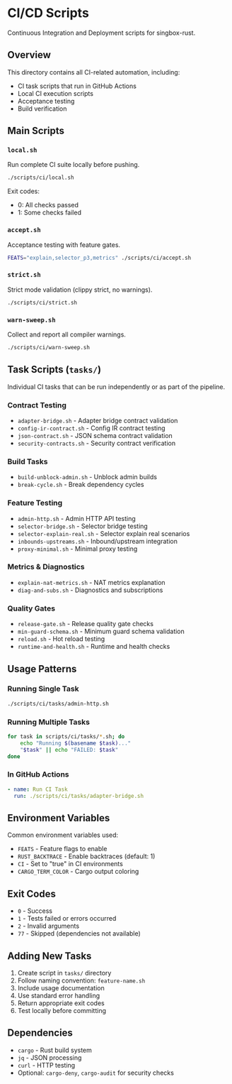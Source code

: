 # CI/CD Scripts

Continuous Integration and Deployment scripts for singbox-rust.

## Overview

This directory contains all CI-related automation, including:
- CI task scripts that run in GitHub Actions
- Local CI execution scripts
- Acceptance testing
- Build verification

## Main Scripts

### `local.sh`
Run complete CI suite locally before pushing.

```bash
./scripts/ci/local.sh
```

Exit codes:
- 0: All checks passed
- 1: Some checks failed

### `accept.sh`
Acceptance testing with feature gates.

```bash
FEATS="explain,selector_p3,metrics" ./scripts/ci/accept.sh
```

### `strict.sh`
Strict mode validation (clippy strict, no warnings).

```bash
./scripts/ci/strict.sh
```

### `warn-sweep.sh`
Collect and report all compiler warnings.

```bash
./scripts/ci/warn-sweep.sh
```

## Task Scripts (`tasks/`)

Individual CI tasks that can be run independently or as part of the pipeline.

### Contract Testing
- `adapter-bridge.sh` - Adapter bridge contract validation
- `config-ir-contract.sh` - Config IR contract testing
- `json-contract.sh` - JSON schema contract validation
- `security-contracts.sh` - Security contract verification

### Build Tasks
- `build-unblock-admin.sh` - Unblock admin builds
- `break-cycle.sh` - Break dependency cycles

### Feature Testing
- `admin-http.sh` - Admin HTTP API testing
- `selector-bridge.sh` - Selector bridge testing
- `selector-explain-real.sh` - Selector explain real scenarios
- `inbounds-upstreams.sh` - Inbound/upstream integration
- `proxy-minimal.sh` - Minimal proxy testing

### Metrics & Diagnostics
- `explain-nat-metrics.sh` - NAT metrics explanation
- `diag-and-subs.sh` - Diagnostics and subscriptions

### Quality Gates
- `release-gate.sh` - Release quality gate checks
- `min-guard-schema.sh` - Minimum guard schema validation
- `reload.sh` - Hot reload testing
- `runtime-and-health.sh` - Runtime and health checks

## Usage Patterns

### Running Single Task

```bash
./scripts/ci/tasks/admin-http.sh
```

### Running Multiple Tasks

```bash
for task in scripts/ci/tasks/*.sh; do
    echo "Running $(basename $task)..."
    "$task" || echo "FAILED: $task"
done
```

### In GitHub Actions

```yaml
- name: Run CI Task
  run: ./scripts/ci/tasks/adapter-bridge.sh
```

## Environment Variables

Common environment variables used:
- `FEATS` - Feature flags to enable
- `RUST_BACKTRACE` - Enable backtraces (default: 1)
- `CI` - Set to "true" in CI environments
- `CARGO_TERM_COLOR` - Cargo output coloring

## Exit Codes

- `0` - Success
- `1` - Tests failed or errors occurred
- `2` - Invalid arguments
- `77` - Skipped (dependencies not available)

## Adding New Tasks

1. Create script in `tasks/` directory
2. Follow naming convention: `feature-name.sh`
3. Include usage documentation
4. Use standard error handling
5. Return appropriate exit codes
6. Test locally before committing

## Dependencies

- `cargo` - Rust build system
- `jq` - JSON processing
- `curl` - HTTP testing
- Optional: `cargo-deny`, `cargo-audit` for security checks
